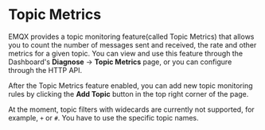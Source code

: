 # Topic Metrics

EMQX provides a topic monitoring feature(called Topic Metrics) that allows you to count the number of messages sent and received, the rate and other metrics for a given topic. You can view and use this feature through the Dashboard's **Diagnose** -> **Topic Metrics** page, or you can configure through the HTTP API.

After the Topic Metrics feature enabled, you can add new topic monitoring rules by clicking the **Add Topic** button in the top right corner of the page.

At the moment, topic filters with widecards are currently not supported, for example, `+` or `#`. You have to use the specific topic names.
